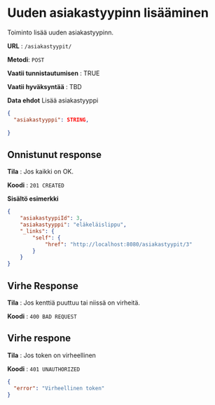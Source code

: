 # Uuden asiakastyypinn lisääminen

Toiminto lisää uuden asiakastyypinn.

**URL** : `/asiakastyypit/`

**Metodi**: `POST`

**Vaatii tunnistautumisen** : TRUE

**Vaatii hyväksyntää** : TBD

**Data ehdot**
Lisää asiakastyyppi
```json
{
  "asiakastyyppi": STRING,
  
}
```


## Onnistunut response

**Tila** : Jos kaikki on OK.

**Koodi** : `201 CREATED`

**Sisältö esimerkki**
```json
{
    "asiakastyypiId": 3,
    "asiakastyyppi": "eläkeläislippu",
    "_links": {
        "self": {
            "href": "http://localhost:8080/asiakastyypit/3"
        }
    }
}
```

## Virhe Response


**Tila** : Jos kenttiä puuttuu tai niissä on virheitä.

**Koodi** : `400 BAD REQUEST`

## Virhe respone

**Tila** : Jos token on virheellinen

**Koodi** : `401 UNAUTHORIZED`

```json
{
  "error": "Virheellinen token"
}
```
